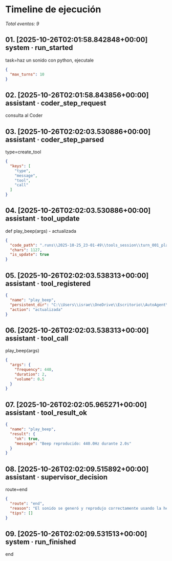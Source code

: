 # Timeline de ejecución

_Total eventos: 9_

## 01. [2025-10-26T02:01:58.842848+00:00] system · run_started

task=haz un sonido con python, ejecutale

```json
{
  "max_turns": 10
}
```

## 02. [2025-10-26T02:01:58.843856+00:00] assistant · coder_step_request

consulta al Coder

## 03. [2025-10-26T02:02:03.530886+00:00] assistant · coder_step_parsed

type=create_tool

```json
{
  "keys": [
    "type",
    "message",
    "tool",
    "call"
  ]
}
```

## 04. [2025-10-26T02:02:03.530886+00:00] assistant · tool_update

def play_beep(args) - actualizada

```json
{
  "code_path": ".runs\\2025-10-25_23-01-49\\tools_session\\turn_001_play_beep.py",
  "chars": 1127,
  "is_update": true
}
```

## 05. [2025-10-26T02:02:03.538313+00:00] assistant · tool_registered

```json
{
  "name": "play_beep",
  "persistent_dir": "C:\\Users\\israe\\OneDrive\\Escritorio\\AutoAgent\\.permanent_tools",
  "action": "actualizada"
}
```

## 06. [2025-10-26T02:02:03.538313+00:00] assistant · tool_call

play_beep(args)

```json
{
  "args": {
    "frequency": 440,
    "duration": 2,
    "volume": 0.5
  }
}
```

## 07. [2025-10-26T02:02:05.965271+00:00] assistant · tool_result_ok

```json
{
  "name": "play_beep",
  "result": {
    "ok": true,
    "message": "Beep reproducido: 440.0Hz durante 2.0s"
  }
}
```

## 08. [2025-10-26T02:02:09.515892+00:00] assistant · supervisor_decision

route=end

```json
{
  "route": "end",
  "reason": "El sonido se generó y reprodujo correctamente usando la herramienta play_beep, cumpliendo la tarea solicitada.",
  "tips": []
}
```

## 09. [2025-10-26T02:02:09.531513+00:00] system · run_finished

end
